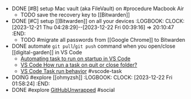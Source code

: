 - DONE [#B] setup Mac vault (aka FileVault) on #procedure Macbook Air
	- TODO save the recovery key to [[Bitwarden]]
- DONE [#C] setup [[Bitwarden]] on all your devices
  :LOGBOOK:
  CLOCK: [2023-12-21 Thu 04:28:29]--[2023-12-22 Fri 00:39:16] =>  20:10:47
  :END:
	- TODO #migrate all passwords from [[Google Chrome]] to Bitwarden
- DONE automate `git pull`/`git push` command when you open/close [[digital-garden]] in VS Code
	- [Automating task to run on startup in VS Code](https://sdivakarrajesh.medium.com/automating-task-to-run-on-startup-in-vscode-fe30d7f99454)
	- [VS Code How run a task on quit or close folder?](https://stackoverflow.com/a/77058296/7753274)
	- [VS Code Task run behavior](https://code.visualstudio.com/docs/editor/tasks#_run-behavior) #vscode-task
- DOING #explore [[ohmyzsh]]
  :LOGBOOK:
  CLOCK: [2023-12-22 Fri 01:58:24]
  :END:
- DONE #explore [GitHubUnwrapped](https://githubunwrapped.com/) #social